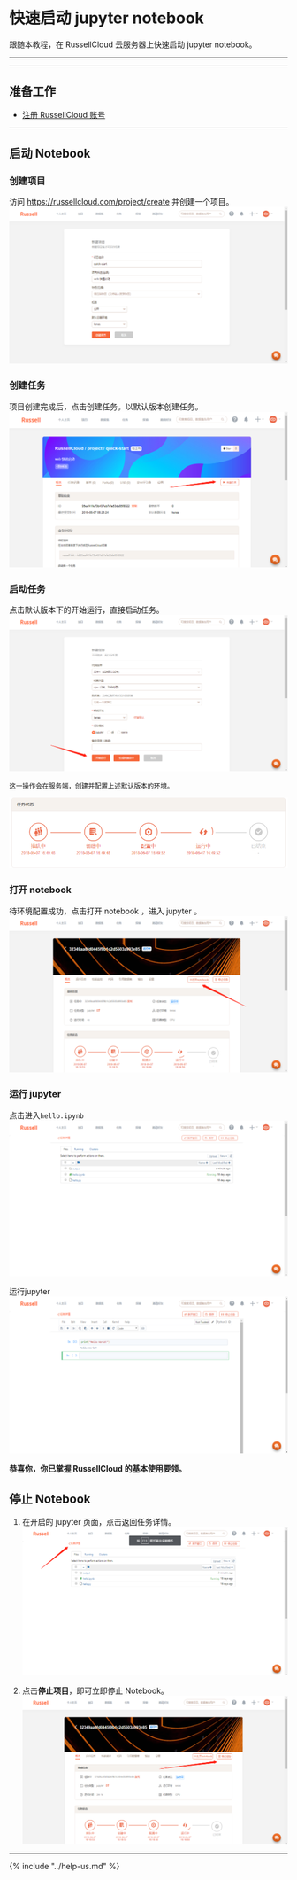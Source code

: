 # 快速启动 jupyter notebook
跟随本教程，在 RussellCloud 云服务器上快速启动 jupyter notebook。

---

<!-- toc -->

---

## 准备工作

* [注册 RussellCloud 账号](http://russellcloud.com/#regist)

---

## 启动 Notebook
### 创建项目

访问 https://russellcloud.com/project/create 并创建一个项目。
![](/asserts/img/quick-start-web/quick-start-jupyter-notebook.png)

### 创建任务

项目创建完成后，点击创建任务。以默认版本创建任务。
![](/asserts/img/quick-start-web/creat-task.png)

### 启动任务
点击默认版本下的开始运行，直接启动任务。
![](/asserts/img/quick-start-web/begin-task.png)

    这一操作会在服务端，创建并配置上述默认版本的环境。
![](/asserts/img/quick-start-web/task-status.png)


### 打开 notebook
待环境配置成功，点击打开 notebook ，进入 jupyter 。
![](/asserts/img/quick-start-web/open-notebook.png "jupyter 创建完毕")

### 运行 jupyter
点击进入`hello.ipynb`
![](/asserts/img/quick-start-web/jupyter.png)


运行jupyter
![](/asserts/img/quick-start-web/hello-word.png)


**恭喜你，你已掌握 RussellCloud 的基本使用要领。**


## 停止 Notebook
1. 在开启的 jupyter 页面，点击返回任务详情。
![](/asserts/img/quick-start-web/stop-jupyter-1.png)

2. 点击**停止项目**，即可立即停止 Notebook。
![](/asserts/img/quick-start-web/stop-jupyter-2.png)


---

{% include "../help-us.md" %}

